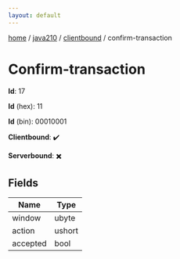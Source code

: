 ```yaml
---
layout: default
---
```


[home](/)  /  [java210](/protocol/java210)  /  [clientbound](/protocol/java210/clientbound)  /  confirm-transaction

# Confirm-transaction

**Id**: 17

**Id** (hex): 11

**Id** (bin): 00010001

**Clientbound**: ✔️

**Serverbound**: ✖️

## Fields

Name | Type
---|---
window | ubyte
action | ushort
accepted | bool

